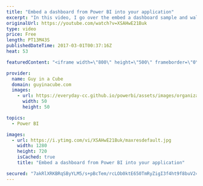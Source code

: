```yaml
---
title: "Embed a dashboard from Power BI into your application"
excerpt: "In this video, I go over the embed a dashboard sample and walk you through how to actually embed a dashboard into your application. This uses a combination of the Power BI REST APIs and the JavaScript API.  Embed Dashboards in Your Applications to Monitor Your Business in Context (Blog) - https://powerbi.microsoft.com/en-us/blog/embed-dashboard/"
originalUrl: https://youtube.com/watch?v=XSAHwE21Buk
type: video
price: Free
length: PT13M43S
publishedDateTime: 2017-03-01T00:37:16Z
heat: 53

featuredContent: "<iframe width=\"800\" height=\"500\" frameborder=\"0\" src=\"https://www.youtube.com/embed/XSAHwE21Buk\" allow=\"accelerometer; autoplay; encrypted-media; gyroscope; picture-in-picture\" allowfullscreen></iframe>"

provider:
  name: Guy in a Cube
  domain: guyinacube.com
  images:
    - url: https://everyday-cc.github.io/powerbi/assets/images/organizations/guyinacube.com-50x50.jpg
      width: 50
      height: 50

topics:
  - Power BI

images:
  - url: https://i.ytimg.com/vi/XSAHwE21Buk/maxresdefault.jpg
    width: 1280
    height: 720
    isCached: true
    title: "Embed a dashboard from Power BI into your application"

secured: "7akRlXRKBRqSByYLM5/s+pBcTem/rcLOb0ktE650TmRyZigI3f4ht9f8buV24mhq/N3Wg2g/qwCC43nbPN1XWW5JfCnWRwwSVs4EcURIp1t083hfQJhsGNg89V7qMM4aTWzDFT23DBlJ88MqYniV9+7af25JywAJRgHgdtMbp4N7AEc7Wy9Rdf4ITbM3wx8MhhA+s4CpTSnkEWbnz0P1jL4O/7EK8qhPhEa7VQajhVKDuTDDKOW/RVboHEsqXhwihq2YRlxksR2bnnNYbHZxPHztX3Mrwh8YwYXWC98h84ws3KMCFzLo7C8XDKDnshXGJR5NEcCthde0tn+DKbWHlWMQPD4Ab88WBT0gTpFeXwiJi0OZNp5OrFiL3bj2WHDajX3zVcFc/tpxcfoictVbayF0QDH1xF0jQIyEExzOIY+SZ24yQa4end0QaBlprbf8;E47KMetY76Ai+/a66MqP9g=="
---
```


